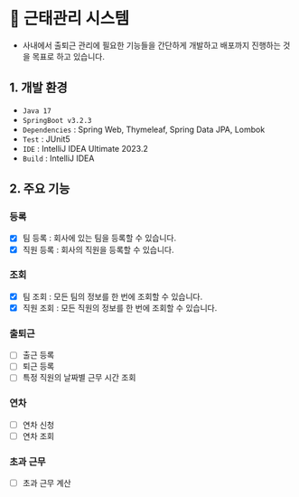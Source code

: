 # 🏢 근태관리 시스템
* 사내에서 출퇴근 관리에 필요한 기능들을 간단하게 개발하고 배포까지 진행하는 것을 목표로 하고 있습니다.

## 1. 개발 환경
* `Java 17`
* `SpringBoot v3.2.3`
* `Dependencies` : Spring Web, Thymeleaf, Spring Data JPA, Lombok
* `Test` : JUnit5
* `IDE` : IntelliJ IDEA Ultimate 2023.2
* `Build` : IntelliJ IDEA

## 2. 주요 기능
### 등록
- [x] 팀 등록 : 회사에 있는 팀을 등록할 수 있습니다.
- [x] 직원 등록 : 회사의 직원을 등록할 수 있습니다.

### 조회
- [x] 팀 조회 : 모든 팀의 정보를 한 번에 조회할 수 있습니다.
- [x] 직원 조회 : 모든 직원의 정보를 한 번에 조회할 수 있습니다.

### 출퇴근
- [ ] 출근 등록
- [ ] 퇴근 등록
- [ ] 특정 직원의 날짜별 근무 시간 조회

### 연차
- [ ] 연차 신청
- [ ] 연차 조회

### 초과 근무
- [ ] 초과 근무 계산
